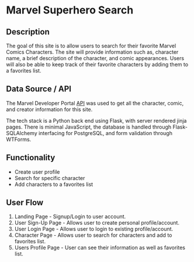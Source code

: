 # Marvel Superhero Search

## Description

The goal of this site is to allow users to search for their favorite Marvel Comics Characters. The site will provide information such as, character name, a brief description of the character, and comic appearances. Users will also be able to keep track of their favorite characters by adding them to a favorites list.

## Data Source / API

The Marvel Developer Portal [API](https://developer.marvel.com/) was used to get all the character, comic, and creator information for this site.

The tech stack is a Python back end using Flask, with server rendered jinja pages. There is minimal JavaScript, the database is handled through Flask-SQLAlchemy interfacing for PostgreSQL, and form validation through WTForms.

## Functionality

- Create user profile
- Search for specific character
- Add characters to a favorites list

## User Flow

1. Landing Page - Signup/Login to user account.
2. User Sign-Up Page - Allows user to create personal profile/account.
3. User Login Page - Allows user to login to existing profile/account.
4. Character Page - Allows user to search for characters and add to favorites list.
5. Users Profile Page - User can see their information as well as favorites list.
